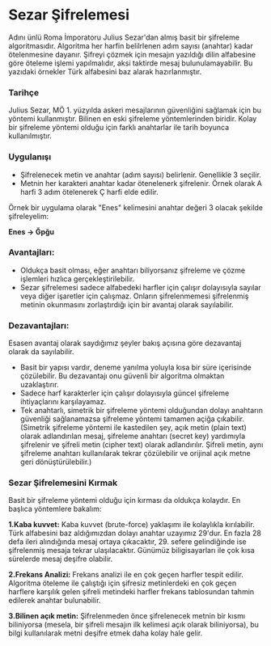 # Sezar Şifrelemesi
Adını ünlü Roma İmporatoru Julius Sezar'dan almış basit bir şifreleme algoritmasıdır. Algoritma her harfin belilrlenen adım sayısı (anahtar) kadar ötelenmesine dayanır. Şifreyi çözmek için mesajın yazıldığı dilin alfabesine göre öteleme işlemi yapılmalıdır, aksi taktirde mesaj bulunulamayabilir. Bu yazıdaki örnekler Türk alfabesini baz alarak hazırlanmıştır.
### Tarihçe
Julius Sezar, MÖ 1. yüzyılda askeri mesajlarının güvenliğini sağlamak için bu yöntemi kullanmıştır. Bilinen en eski şifreleme yöntemlerinden biridir. Kolay bir şifreleme yöntemi olduğu için farklı anahtarlar ile tarih boyunca kullanılmıştır. 
### Uygulanışı
+ Şifrelenecek metin ve anahtar (adım sayısı) belirlenir. Genellikle 3 seçilir.
+ Metnin her karakteri anahtar kadar ötenelenerk şifrelenir. Örnek olarak A harfi 3 adım ötelenerek Ç harfi elde edilir.

Örnek bir uygulama olarak "Enes" kelimesini anahtar değeri 3 olacak şekilde şifreleyelim:

<b>Enes → Ğpğu</b>

### Avantajları:
+ Oldukça basit olması, eğer anahtarı biliyorsanız şifreleme ve çözme işlemleri hızlıca gerçekleştirilebilir.
+ Sezar şifrelemesi sadece alfabedeki harfler için çalışır dolayısıyla sayılar veya diğer işaretler için çalışmaz. Onların şifrelenmemesi şifrelenmiş metinin okunmasını zorlaştırdığı için bir avantaj olarak sayılabilir.

### Dezavantajları:
Esasen avantaj olarak saydığımız şeyler bakış açısına göre dezavantaj olarak da sayılabilir.
+ Basit bir yapısı vardır, deneme yanılma yoluyla kısa bir süre içerisinde çözülebilir. Bu dezavantajı onu güvenli bir algoritma olmaktan uzaklaştırır.
+ Sadece harf karakterler için çalışır dolayısıyla güncel şifreleme ihtiyaçlarını karşılayamaz.
+ Tek anahtarlı, simetrik bir şifreleme yöntemi olduğundan dolayı anahtarın güvenliği sağlanamazsa şifreleme yöntemi tamamen açiğa çıkabilir. (Simetrik şifreleme yöntemi ile kastedilen şey, açık metin (plain text) olarak adlandırılan mesaj, şifreleme anahtarı (secret key) yardımıyla şifrelenir ve şifreli metin (cipher text) olarak adlandırılır. Şifreli metin, aynı şifreleme anahtarı kullanılarak tekrar çözülebilir ve orijinal açık metne geri dönüştürülebilir.)

### Sezar Şifrelemesini Kırmak
Basit bir şifreleme yöntemi olduğu için kırması da oldukça kolaydır. En başlıca yöntemlere bakalım:

<b>1.Kaba kuvvet:</b> Kaba kuvvet (brute-force) yaklaşımı ile kolaylıkla kırılabilir. Türk alfabesini baz aldığımızdan dolayı anahtar uzayımız 29'dur. En fazla 28 defa ileri alındığında mesaj ortaya çıkacaktır, 29. sefere gelindiğinde ise şifrelenmiş mesaja tekrar ulaşılacaktır. Günümüz biligisayarları ile çok kısa sürelerde mesaj deşifre olabilir.

<b>2.Frekans Analizi:</b> Frekans analizi ile en çok geçen harfler tespit edilir. Algoritma öteleme ile çalıştığı için şifresiz metinlerdeki en çok geçen harflere karşılık gelen şifreli metindeki harfler frekans tablosundan tahmin edilerek anahtar bulunabilir.

<b>3.Bilinen açık metin:</b> Şifrelenmeden önce şifrelenecek metnin bir kısmı biliniyorsa (mesela, bir şifreli mesajın ilk kelimesi açık olarak biliniyorsa), bu bilgi kullanılarak metni deşifre etmek daha kolay hale gelir.
